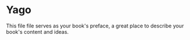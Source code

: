 # Yago

This file file serves as your book's preface, a great place to describe your book's content and ideas.
